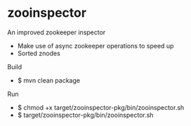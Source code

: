 zooinspector
============

An improved zookeeper inspector

- Make use of async zookeeper operations to speed up
- Sorted znodes

Build
- $ mvn clean package

Run
- $ chmod +x target/zooinspector-pkg/bin/zooinspector.sh
- $ target/zooinspector-pkg/bin/zooinspector.sh

